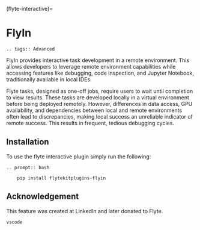 (flyte-interactive)=

# FlyIn

```{eval-rst}
.. tags:: Advanced
```


FlyIn provides interactive task development in a remote environment. This allows developers to leverage remote environment capabilities while accessing features like debugging, code inspection, and Jupyter Notebook, traditionally available in local IDEs.


Flyte tasks, designed as one-off jobs, require users to wait until completion to view results. These tasks are developed locally in a virtual environment before being deployed remotely. However, differences in data access, GPU availability, and dependencies between local and remote environments often lead to discrepancies, making local success an unreliable indicator of remote success. This results in frequent, tedious debugging cycles.



## Installation

To use the flyte interactive plugin simply run the following:

```{eval-rst}
.. prompt:: bash

    pip install flytekitplugins-flyin
```


## Acknowledgement

This feature was created at LinkedIn and later donated to Flyte.

```{auto-examples-toc}
vscode
```

